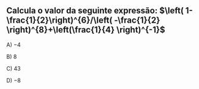 ## Calcula o valor da seguinte expressão: $\left( 1-\frac{1}{2}\right)^{6}/\left( -\frac{1}{2} \right)^{8}+\left(\frac{1}{4}  \right)^{-1}$

A) $-4$

B) $8$

C) $43$

D) $-8$
